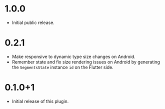 # 1.0.0

- Initial public release.

# 0.2.1

- Make responsive to dynamic type size changes on Android.
- Remember state and fix size rendering issues on Android by generating the `SegmentsState` instance `id` on the Flutter side.

# 0.1.0+1

- Initial release of this plugin.
